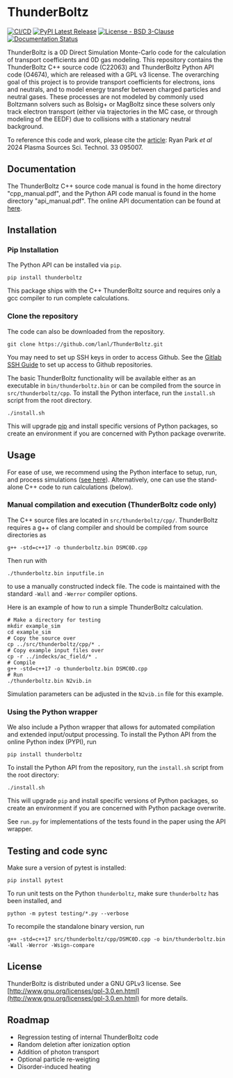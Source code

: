 
# ThunderBoltz

[![CI/CD](https://github.com/lanl/ThunderBoltz/actions/workflows/ci-cd.yml/badge.svg)](https://github.com/lanl/ThunderBoltz/actions/workflows/ci-cd.yml)
[![PyPI Latest Release](https://img.shields.io/pypi/v/thunderboltz.svg)](https://pypi.org/project/thunderboltz/)
[![License - BSD 3-Clause](https://img.shields.io/pypi/l/thunderboltz.svg)](https://github.com/lanl/ThunderBoltz/blob/main/LICENSE)
[![Documentation Status](https://readthedocs.org/projects/thunderboltz/badge/?version=latest)](https://thunderboltz.readthedocs.io/en/latest/?badge=latest)


ThunderBoltz is a 0D Direct Simulation Monte-Carlo code for the calculation of transport
coefficients and 0D gas modeling. This repository contains the ThunderBoltz C++ source code (C22063)
and ThunderBoltz Python API code (O4674), which are released with a GPL v3 license. 
The overarching goal of this project is to provide
transport coefficients for electrons, ions and neutrals, and to model energy transfer
between charged particles and neutral gases. These processes are not modeled by
commonly used Boltzmann solvers such as Bolsig+ or MagBoltz since these solvers only
track electron transport (either via trajectories in the MC case, or through modeling
of the EEDF) due to collisions with a stationary neutral background.

To reference this code and work, please cite the [article](https://iopscience.iop.org/article/10.1088/1361-6595/ad6fcc):
Ryan Park *et al* 2024 Plasma Sources Sci. Technol. 33 095007.

## Documentation 
The ThunderBoltz C++ source code manual is found in the home directory
"cpp_manual.pdf", and the Python API code manual is found in the home directory
"api_manual.pdf". The online API documentation can be found at
[here](https://thunderboltz.readthedocs.io).

## Installation

### Pip Installation
The Python API can be installed via `pip`.
```
pip install thunderboltz
```
This package ships with the C++ ThunderBoltz source and requires only a gcc compiler
to run complete calculations.

### Clone the repository

The code can also be downloaded from the repository.
```
git clone https://github.com/lanl/ThunderBoltz.git
```
You may need to set up SSH keys in order to access Github. See the
[Gitlab SSH Guide](https://docs.github.com/en/authentication/connecting-to-github-with-ssh)
to set up access to Github repositories.

The basic ThunderBoltz functionality will be available either
as an executable in `bin/thunderboltz.bin` or can be compiled from the
source in `src/thunderboltz/cpp`. To install the Python interface, run the
`install.sh` script from the root directory.
```
./install.sh
```

This will upgrade [pip](https://pypi.org/project/pip)
and install specific versions of Python packages,
so create an environment if you are concerned with Python package overwrite.

## Usage

For ease of use, we recommend using the Python interface to setup, run,
and process simulations ([see here](#using-the-python-wrapper)).
Alternatively, one can use the stand-alone C++
code to run calculations (below).

### Manual compilation and execution (ThunderBoltz code only)

The C++ source files are located in `src/thunderboltz/cpp/`.
ThunderBoltz requires a g++ of clang compiler and should be compiled
from source directories as
```
g++ -std=c++17 -o thunderboltz.bin DSMC0D.cpp
```
Then run with
```
./thunderboltz.bin inputfile.in
```
to use a manually constructed indeck file. The code is maintained with the
standard `-Wall` and `-Werror` compiler options.

Here is an example of how to run a simple ThunderBoltz calculation.
```
# Make a directory for testing
mkdir example_sim
cd example_sim
# Copy the source over
cp ../src/thunderboltz/cpp/* .
# Copy example input files over
cp -r ../indecks/ac_field/* .
# Compile
g++ -std=c++17 -o thunderboltz.bin DSMC0D.cpp
# Run
./thunderboltz.bin N2vib.in
```
Simulation parameters can be adjusted in the `N2vib.in` file for this example.

### Using the Python wrapper

We also include a Python wrapper that allows for automated compilation
and extended input/output processing. To install the Python API from
the online Python index (PYPI), run
```
pip install thunderboltz
```
To install the Python API from the
repository, run the `install.sh` script from the root directory:
```
./install.sh
```
This will upgrade `pip` and install specific versions of Python packages,
so create an environment if you are concerned with Python package overwrite.

See `run.py` for implementations of the tests found in the paper
using the API wrapper.

## Testing and code sync

Make sure a version of pytest is installed:
```
pip install pytest
```
To run unit tests on the Python `thunderboltz`,
make sure `thunderboltz` has been installed, and 
```
python -m pytest testing/*.py --verbose
```

To recompile the standalone binary version, run
```
g++ -std=c++17 src/thunderboltz/cpp/DSMC0D.cpp -o bin/thunderboltz.bin -Wall -Werror -Wsign-compare
```

## License

ThunderBoltz is distributed under a GNU GPLv3 license. See
[http://www.gnu.org/licenses/gpl-3.0.en.html](http://www.gnu.org/licenses/gpl-3.0.en.html)
for more details.

## Roadmap
- Regression testing of internal ThunderBoltz code
- Random deletion after ionization option
- Addition of photon transport
- Optional particle re-weigting
- Disorder-induced heating

